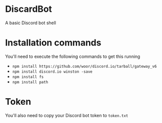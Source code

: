 # DiscardBot
A basic Discord bot shell

# Installation commands
You'll need to execute the following commands to get this running

* `npm install https://github.com/woor/discord.io/tarball/gateway_v6`
* `npm install discord.io winston -save`
* `npm install fs`
* `npm install path`

# Token
You'll also need to copy your Discord bot token to `token.txt`